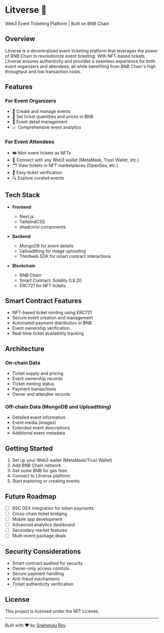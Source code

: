 # Litverse 🎫

Web3 Event Ticketing Platform | Built on BNB Chain

## Overview

Litverse is a decentralized event ticketing platform that leverages the power of BNB Chain to revolutionize event ticketing. With NFT-based tickets, Litverse ensures authenticity and provides a seamless experience for both event organizers and attendees, all while benefiting from BNB Chain's high throughput and low transaction costs.

## Features

### For Event Organizers

- 🎪 Create and manage events
- 🎯 Set ticket quantities and prices in BNB
- 🔄 Event detail management
- 📈 Comprehensive event analytics

### For Event Attendees

- 🎟️ Mint event tickets as NFTs
- 👛 Connect with any Web3 wallet (MetaMask, Trust Wallet, etc.)
- 🗂️ View tickets in NFT marketplaces (OpenSea, etc.)
- 📱 Easy ticket verification
- 🔍 Explore curated events

## Tech Stack

- **Frontend**

  - Next.js
  - TailwindCSS
  - shadcn/ui components

- **Backend**

  - MongoDB for event details
  - Uploadthing for image uploading
  - Thirdweb SDK for smart contract interactions

- **Blockchain**
  - BNB Chain
  - Smart Contract: Solidity 0.8.20
  - ERC721 for NFT tickets

## Smart Contract Features

- NFT-based ticket minting using ERC721
- Secure event creation and management
- Automated payment distribution in BNB
- Event ownership verification
- Real-time ticket availability tracking

## Architecture

### On-chain Data

- Ticket supply and pricing
- Event ownership records
- Ticket minting status
- Payment transactions
- Owner and attendee records

### Off-chain Data (MongoDB and Uploadthing)

- Detailed event information
- Event media (images)
- Extended event descriptions
- Additional event metadata

## Getting Started

1. Set up your Web3 wallet (MetaMask/Trust Wallet)
2. Add BNB Chain network
3. Get some BNB for gas fees
4. Connect to Litverse platform
5. Start exploring or creating events

## Future Roadmap

- [ ] BSC DEX integration for token payments
- [ ] Cross-chain ticket bridging
- [ ] Mobile app development
- [ ] Advanced analytics dashboard
- [ ] Secondary market features
- [ ] Multi-event package deals

## Security Considerations

- Smart contract audited for security
- Owner-only access controls
- Secure payment handling
- Anti-fraud mechanisms
- Ticket authenticity verification

## License

This project is licensed under the MIT License.

---

Built with ❤️ by [Snehendu Roy](https://www.x.com/RoyDevelops)
